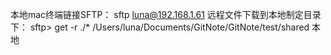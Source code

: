 本地mac终端链接SFTP：
sftp luna@192.168.1.61
远程文件下载到本地制定目录下：
sftp> get -r ./* /Users/luna/Documents/GitNote/GitNote/test/shared
本地